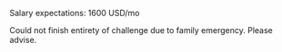 Salary expectations: 1600 USD/mo

Could not finish entirety of challenge due to family emergency. Please advise.
